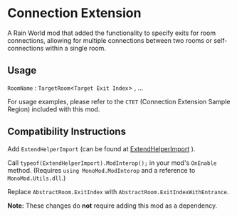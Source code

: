 <h1>Connection Extension</h1>

A Rain World mod that added the functionality to specify exits for room connections, allowing for multiple connections between two rooms or self-connections within a single room.

<h2>Usage</h2>

`RoomName` : `TargetRoom`<`Target Exit Index`> , ...

For usage examples, please refer to the `CTET` (Connection Extension Sample Region) included with this mod.

<h2>Compatibility Instructions</h2>

Add `ExtendHelperImport` (can be found at [ExtendHelperImport](./PowerfulConnections/Helpers/ExtensionImport.cs) ).

Call `typeof(ExtendHelperImport).ModInterop();` in your mod's `OnEnable` method. (Requires `using MonoMod.ModInterop` and a reference to `MonoMod.Utils.dll`.)

Replace `AbstractRoom.ExitIndex` with `AbstractRoom.ExitIndexWithEntrance`.

<b>Note:</b> These changes do <b>not</b> require adding this mod as a dependency.
